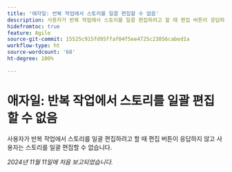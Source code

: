 ```yaml
---
title: '애자일: 반복 작업에서 스토리를 일괄 편집할 수 없음'
description: 사용자가 반복 작업에서 스토리를 일괄 편집하려고 할 때 편집 버튼이 응답하지 않고 사용자는 스토리를 일괄 편집할 수 없습니다.
hidefromtoc: true
feature: Agile
source-git-commit: 15525c915fd95ffaf04f5ee4725c23856cabed1a
workflow-type: ht
source-wordcount: '68'
ht-degree: 100%

---
```



# 애자일: 반복 작업에서 스토리를 일괄 편집할 수 없음

사용자가 반복 작업에서 스토리를 일괄 편집하려고 할 때 편집 버튼이 응답하지 않고 사용자는 스토리를 일괄 편집할 수 없습니다.

_2024년 11월 11일에 처음 보고되었습니다._
